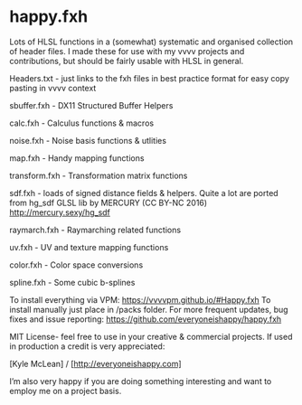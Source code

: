 # happy.fxh

Lots of HLSL functions in a (somewhat) systematic and organised collection of header files.  I made these for use with my vvvv projects and contributions, but should be fairly usable with HLSL in general. 

Headers.txt - just links to the fxh files in best practice format for easy copy pasting in vvvv context

sbuffer.fxh - DX11 Structured Buffer Helpers

calc.fxh - Calculus functions & macros

noise.fxh - Noise basis functions & utlities

map.fxh - Handy mapping functions

transform.fxh - Transformation matrix functions

sdf.fxh - loads of signed distance fields & helpers.  Quite a lot are ported from hg_sdf GLSL lib by MERCURY (CC BY-NC 2016)  http://mercury.sexy/hg_sdf

raymarch.fxh - Raymarching related functions

uv.fxh - UV and texture mapping functions

color.fxh - Color space conversions

spline.fxh - Some cubic b-splines


To install everything via VPM: https://vvvvpm.github.io/#Happy.fxh To install manually just place in /packs folder.
For more frequent updates, bug fixes and issue reporting: https://github.com/everyoneishappy/happy.fxh

MIT License- feel free to use in your creative & commercial projects. If used in production a credit is very appreciated:

[Kyle McLean] / [http://everyoneishappy.com]

I’m also very happy if you are doing something interesting and want to employ me on a project basis.

